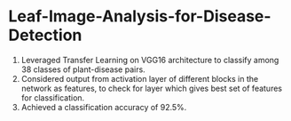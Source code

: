 # Leaf-Image-Analysis-for-Disease-Detection
1. Leveraged Transfer Learning on VGG16 architecture to classify among 38 classes of plant-disease pairs.
2. Considered output from activation layer of different blocks in the network as features, to check for layer which gives best set of features for classification.
3. Achieved a classification accuracy of 92.5%.
